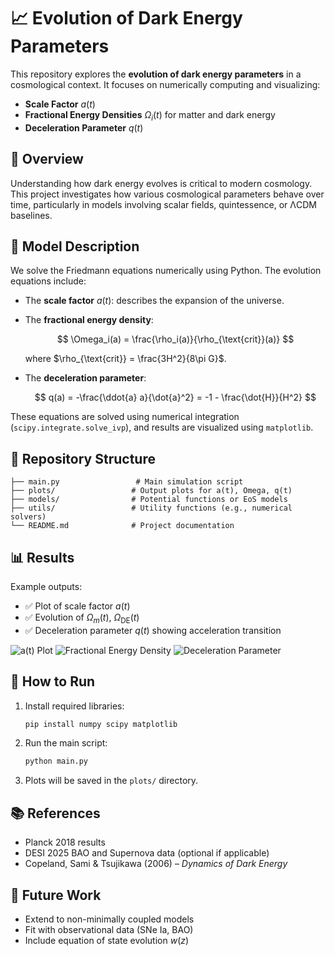 # 📈 Evolution of Dark Energy Parameters

This repository explores the **evolution of dark energy parameters** in a cosmological context. It focuses on numerically computing and visualizing:

* **Scale Factor** $a(t)$
* **Fractional Energy Densities** $\Omega_i(t)$ for matter and dark energy
* **Deceleration Parameter** $q(t)$

## 🧠 Overview

Understanding how dark energy evolves is critical to modern cosmology. This project investigates how various cosmological parameters behave over time, particularly in models involving scalar fields, quintessence, or ΛCDM baselines.

## 🧲 Model Description

We solve the Friedmann equations numerically using Python. The evolution equations include:

* The **scale factor** $a(t)$: describes the expansion of the universe.
* The **fractional energy density**:

  $$
  \Omega_i(a) = \frac{\rho_i(a)}{\rho_{\text{crit}}(a)}
  $$

  where $\rho_{\text{crit}} = \frac{3H^2}{8\pi G}$.
* The **deceleration parameter**:

  $$
  q(a) = -\frac{\ddot{a} a}{\dot{a}^2} = -1 - \frac{\dot{H}}{H^2}
  $$

These equations are solved using numerical integration (`scipy.integrate.solve_ivp`), and results are visualized using `matplotlib`.

## 📂 Repository Structure

```
├── main.py                 # Main simulation script
├── plots/                 # Output plots for a(t), Omega, q(t)
├── models/                # Potential functions or EoS models
├── utils/                 # Utility functions (e.g., numerical solvers)
└── README.md              # Project documentation
```

## 📊 Results

Example outputs:

* ✅ Plot of scale factor $a(t)$
* ✅ Evolution of $\Omega_m(t)$, $\Omega_{\text{DE}}(t)$
* ✅ Deceleration parameter $q(t)$ showing acceleration transition

![a(t) Plot](plots/scale_factor.png)
![Fractional Energy Density](plots/fractional_densities.png)
![Deceleration Parameter](plots/deceleration_parameter.png)

## 🚀 How to Run

1. Install required libraries:

   ```bash
   pip install numpy scipy matplotlib
   ```

2. Run the main script:

   ```bash
   python main.py
   ```

3. Plots will be saved in the `plots/` directory.

## 📚 References

* Planck 2018 results
* DESI 2025 BAO and Supernova data (optional if applicable)
* Copeland, Sami & Tsujikawa (2006) – *Dynamics of Dark Energy*

## 🧭 Future Work

* Extend to non-minimally coupled models
* Fit with observational data (SNe Ia, BAO)
* Include equation of state evolution $w(z)$
